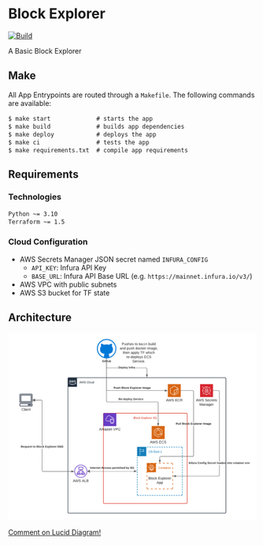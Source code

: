 # Block Explorer

[![Build](https://github.com/mbucci/block-explorer/actions/workflows/cd.yaml/badge.svg)](https://github.com/mbucci/block-explorer/actions/workflows/cd.yaml)

A Basic Block Explorer

## Make
All App Entrypoints are routed through a `Makefile`. The following commands are available:
```shell
$ make start             # starts the app
$ make build             # builds app dependencies
$ make deploy            # deploys the app
$ make ci                # tests the app
$ make requirements.txt  # compile app requirements
```

## Requirements

### Technologies
```shell
Python ~= 3.10
Terraform ~= 1.5
```

### Cloud Configuration

* AWS Secrets Manager JSON secret named `INFURA_CONFIG`
    * `API_KEY`: Infura API Key
    * `BASE_URL`: Infura API Base URL (e.g. `https://mainnet.infura.io/v3/`)
* AWS VPC with public subnets
* AWS S3 bucket for TF state


## Architecture
![Architecture](architecture.png "Block Explorer Architecture")

[Comment on Lucid Diagram!](https://lucid.app/lucidchart/e24f71af-2616-485f-98a6-16adba994ed9/edit?viewport_loc=-19%2C-93%2C2071%2C1468%2C0_0&invitationId=inv_8c12b174-cd52-4d16-b23e-086aea55d149)
